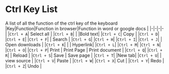 # Ctrl Key List
A list of all the function of the ctrl key of the keyboard
|Key|Function|Function in browser|Function in word or google docs |
|-|-|-|-|
|````Ctrl + A````| Select all |
|````Ctrl + B````| | |Bold text|
|````Ctrl + C````| Copy |
|````Ctrl + D````|
|````Ctrl + E````|
|````Ctrl + F````| | Search |
|````Ctrl + G````|
|````Ctrl + H````|
|````Ctrl + I````|
|````Ctrl + J````| | Open downloads |
|````Ctrl + K````| | | Hyperlink|
|````Ctrl + L````|
|````Ctrl + M````|
|````Ctrl + N````|
|````Ctrl + O````|
|````Ctrl + P````| Print | Print Page | Print document |
|````Ctrl + Q````|
|````Ctrl + R````| | Reload |
|````Ctrl + S````| Save | Save page |
|````Ctrl + T````| |New tab|
|````Ctrl + U````| | view source |
|````Ctrl + V````| Paste |
|````Ctrl + W````|
|````Ctrl + X````| Cut |
|````Ctrl + Y````| Redo |
|````Ctrl + Z````| Undo |
